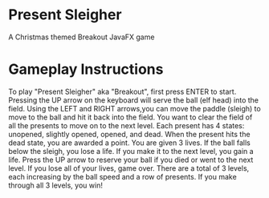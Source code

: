 # Present Sleigher

A Christmas themed Breakout JavaFX game 

# Gameplay Instructions

To play "Present Sleigher" aka "Breakout", first press ENTER to start.
Pressing the UP arrow on the keyboard will serve the ball (elf head)
into the field. Using the LEFT and RIGHT arrows,you can move the paddle
(sleigh) to move to the ball and hit it back into the field. You want to
clear the field of all the presents to move on to the next level. Each
present has 4 states: unopened, slightly opened, opened, and dead. When
the present hits the dead state, you are awarded a point. You are given
3 lives. If the ball falls below the sleigh, you lose a life. If you make
it to the next level, you gain a life. Press the UP arrow to reserve your
ball if you died or went to the next level. If you lose all of your lives,
game over. There are a total of 3 levels, each increasing by the ball speed
and a row of presents. If you make through all 3 levels, you win!

